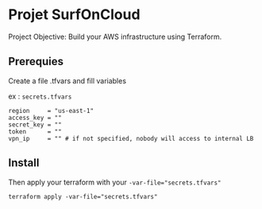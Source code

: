 # Projet SurfOnCloud

Project Objective: Build your AWS infrastructure using Terraform.

## Prerequies

Create a file .tfvars and fill variables

ex : `secrets.tfvars`

```hcl
region     = "us-east-1"
access_key = ""
secret_key = ""
token      = ""
vpn_ip     = "" # if not specified, nobody will access to internal LB
```

## Install

Then apply your terraform with your `-var-file="secrets.tfvars"`

```shell
terraform apply -var-file="secrets.tfvars"
```
